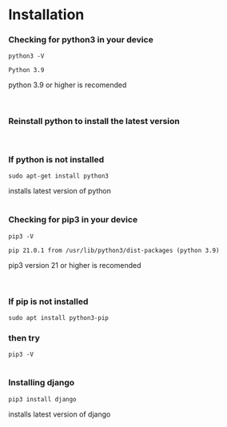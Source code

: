 # Installation
### Checking for python3 in your device
    python3 -V

    Python 3.9
python 3.9 or higher is recomended

<br>

### Reinstall python to install the latest version

<br>

### If python is not installed
    sudo apt-get install python3
installs latest version of python

#

### Checking for pip3 in your device
    pip3 -V

    pip 21.0.1 from /usr/lib/python3/dist-packages (python 3.9)
pip3 version 21 or higher is recomended

<br>

### If pip is not installed
    sudo apt install python3-pip
### then try
    pip3 -V

#

### Installing django
    pip3 install django
installs latest version of django
